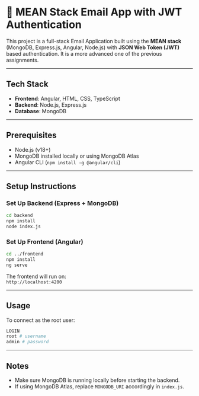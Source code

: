 # 📧 MEAN Stack Email App with JWT Authentication

This project is a full-stack Email Application built using the **MEAN stack** (MongoDB, Express.js, Angular, Node.js) with **JSON Web Token (JWT)** based authentication. It is a more advanced one of the previous assignments.

---

## Tech Stack

- **Frontend**: Angular, HTML, CSS, TypeScript
- **Backend**: Node.js, Express.js
- **Database**: MongoDB

---

## Prerequisites

- Node.js (v18+)
- MongoDB installed locally or using MongoDB Atlas
- Angular CLI (`npm install -g @angular/cli`)

---

## Setup Instructions

### Set Up Backend (Express + MongoDB)

```bash
cd backend
npm install
node index.js
```

### Set Up Frontend (Angular)

```bash
cd ../frontend
npm install
ng serve
```

The frontend will run on:  
`http://localhost:4200`

---

## Usage
To connect as the root user:

```bash
LOGIN
root # username
admin # password
```

---

## Notes

- Make sure MongoDB is running locally before starting the backend.
- If using MongoDB Atlas, replace `MONGODB_URI` accordingly in `index.js`.

